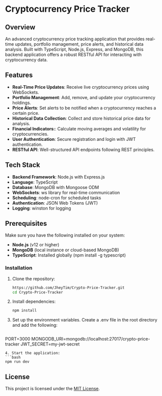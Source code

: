 # Cryptocurrency Price Tracker
## Overview
An advanced cryptocurrency price tracking application that provides real-time updates, portfolio management, price alerts, and historical data analysis. Built with TypeScript, Node.js, Express, and MongoDB, this backend application offers a robust RESTful API for interacting with cryptocurrency data.

## Features
* **Real-Time Price Updates**: Receive live cryptocurrency prices using WebSockets.
* **Portfolio Management**: Add, remove, and update your cryptocurrency holdings.
* **Price Alerts**: Set alerts to be notified when a cryptocurrency reaches a certain price.
* **Historical Data Collection**: Collect and store historical price data for analysis.
* **Financial Indicators:**: Calculate moving averages and volatility for cryptocurrencies.
* **User Authentication**: Secure registration and login with JWT authentication.
* **RESTful API**: Well-structured API endpoints following REST principles.
 
## Tech Stack
* **Backend Framework**: Node.js with Express.js
* **Language**: TypeScript
* **Database**: MongoDB with Mongoose ODM
* **WebSockets**: ws library for real-time communication
* **Scheduling**: node-cron for scheduled tasks
* **Authentication**: JSON Web Tokens (JWT)
* **Logging**: winston for logging

## Prerequisites
Make sure you have the following installed on your system:

* **Node.js** (v12 or higher)
* **MongoDB** (local instance or cloud-based MongoDB)
* **TypeScript**: Installed globally (npm install -g typescript)

### Installation
1. Clone the repository:
   ```bash
   https://github.com/JheyTim/Crypto-Price-Tracker.git
   cd Crypto-Price-Tracker
   ```
2. Install dependencies:
   ```bash
   npm install
   ```
3. Set up the environment variables. Create a .env file in the root directory and add the following:
   ```env
  PORT=3000
  MONGODB_URI=mongodb://localhost:27017/crypto-price-tracker
  JWT_SECRET=my-jwt-secret
   ```
4. Start the application:
   ```bash
   npm run dev
   ```
## License
This project is licensed under the [MIT License](LICENSE).
